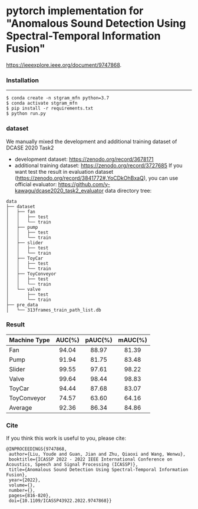 # pytorch implementation for "Anomalous Sound Detection Using Spectral-Temporal Information Fusion"
https://ieeexplore.ieee.org/document/9747868.
### Installation

---

```shell
$ conda create -n stgram_mfn python=3.7
$ conda activate stgram_mfn
$ pip install -r requirements.txt
$ python run.py
```

### dataset
We manually mixed the development and additional training dataset of DCASE 2020 Task2
+ development dataset: https://zenodo.org/record/3678171
+ additional training dataset: https://zenodo.org/record/3727685
If you want test the result in evaluation dataset (https://zenodo.org/record/3841772#.YoCDkOhBxaQ), you can use official evaluator: https://github.com/y-kawagu/dcase2020_task2_evaluator
data directory tree:
```text
data
├── dataset
│   ├── fan
│   │   ├── test
│   │   └── train
│   ├── pump
│   │   ├── test
│   │   └── train
│   ├── slider
│   │   ├── test
│   │   └── train
│   ├── ToyCar
│   │   ├── test
│   │   └── train
│   ├── ToyConveyor
│   │   ├── test
│   │   └── train
│   └── valve
│       ├── test
│       └── train
├── pre_data
│   └── 313frames_train_path_list.db
```

### Result
 | Machine Type | AUC(%) | pAUC(%) | mAUC(%) |
 | --------     | :-----:| :----:  | :----:  |
 | Fan          | 94.04  | 88.97   | 81.39   |
 | Pump         | 91.94  | 81.75   | 83.48   |
 | Slider       | 99.55  | 97.61   | 98.22   |
 | Valve        | 99.64  | 98.44   | 98.83   |
 | ToyCar       | 94.44  | 87.68   | 83.07   |
 | ToyConveyor  | 74.57  | 63.60   | 64.16   |
 | Average      | 92.36  | 86.34   | 84.86   |
 
 ### Cite
 If you think this work is useful to you, please cite:
 ```text
@INPROCEEDINGS{9747868,
  author={Liu, Youde and Guan, Jian and Zhu, Qiaoxi and Wang, Wenwu},
  booktitle={ICASSP 2022 - 2022 IEEE International Conference on Acoustics, Speech and Signal Processing (ICASSP)}, 
  title={Anomalous Sound Detection Using Spectral-Temporal Information Fusion}, 
  year={2022},
  volume={},
  number={},
  pages={816-820},
  doi={10.1109/ICASSP43922.2022.9747868}}
```
